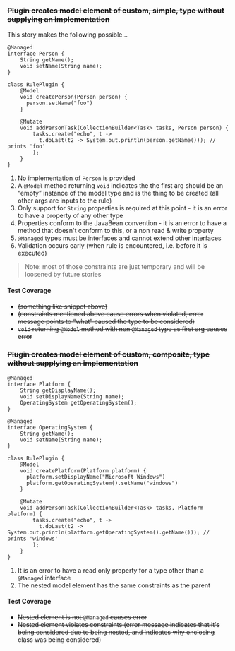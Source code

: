 ### ~~Plugin creates model element of custom, simple, type without supplying an implementation~~

This story makes the following possible…

    @Managed
    interface Person {
        String getName();
        void setName(String name);
    }

    class RulePlugin {
        @Model
        void createPerson(Person person) {
          person.setName("foo")
        }

        @Mutate
        void addPersonTask(CollectionBuilder<Task> tasks, Person person) {
            tasks.create("echo", t ->
              t.doLast(t2 -> System.out.println(person.getName())); // prints 'foo'
            );
        }
    }

1. No implementation of `Person` is provided
2. A `@Model` method returning `void` indicates the the first arg should be an “empty” instance of the model type and is the thing to be created (all other args are inputs to the rule)
3. Only support for `String` properties is required at this point - it is an error to have a property of any other type
4. Properties conform to the JavaBean convention - it is an error to have a method that doesn't conform to this, or a non read & write property
4. `@Managed` types must be interfaces and cannot extend other interfaces
5. Validation occurs early (when rule is encountered, i.e. before it is executed)

> Note: most of those constraints are just temporary and will be loosened by future stories

#### Test Coverage

- ~~(something like snippet above)~~
- ~~(constraints mentioned above cause errors when violated, error message points to “what” caused the type to be considered)~~
- ~~`void` returning `@Model` method with non `@Managed` type as first arg causes error~~

### ~~Plugin creates model element of custom, composite, type without supplying an implementation~~

    @Managed
    interface Platform {
        String getDisplayName();
        void setDisplayName(String name);
        OperatingSystem getOperatingSystem();
    }

    @Managed
    interface OperatingSystem {
        String getName();
        void setName(String name);
    }

    class RulePlugin {
        @Model
        void createPlatform(Platform platform) {
          platform.setDisplayName("Microsoft Windows")
          platform.getOperatingSystem().setName("windows")
        }

        @Mutate
        void addPersonTask(CollectionBuilder<Task> tasks, Platform platform) {
            tasks.create("echo", t ->
              t.doLast(t2 -> System.out.println(platform.getOperatingSystem().getName())); // prints 'windows'
            );
        }
    }

1. It is an error to have a read only property for a type other than a `@Managed` interface
1. The nested model element has the same constraints as the parent

#### Test Coverage

- ~~Nested element is not `@Managed` causes error~~
- ~~Nested element violates constraints (error message indicates that it's being considered due to being nested, and indicates why enclosing class was being considered)~~
